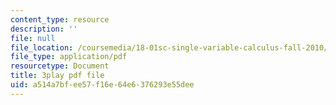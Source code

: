 ```yaml
---
content_type: resource
description: ''
file: null
file_location: /coursemedia/18-01sc-single-variable-calculus-fall-2010/a514a7bfee57f16e64e6376293e55dee_kCPVBl953eY.pdf
file_type: application/pdf
resourcetype: Document
title: 3play pdf file
uid: a514a7bf-ee57-f16e-64e6-376293e55dee
---
```


